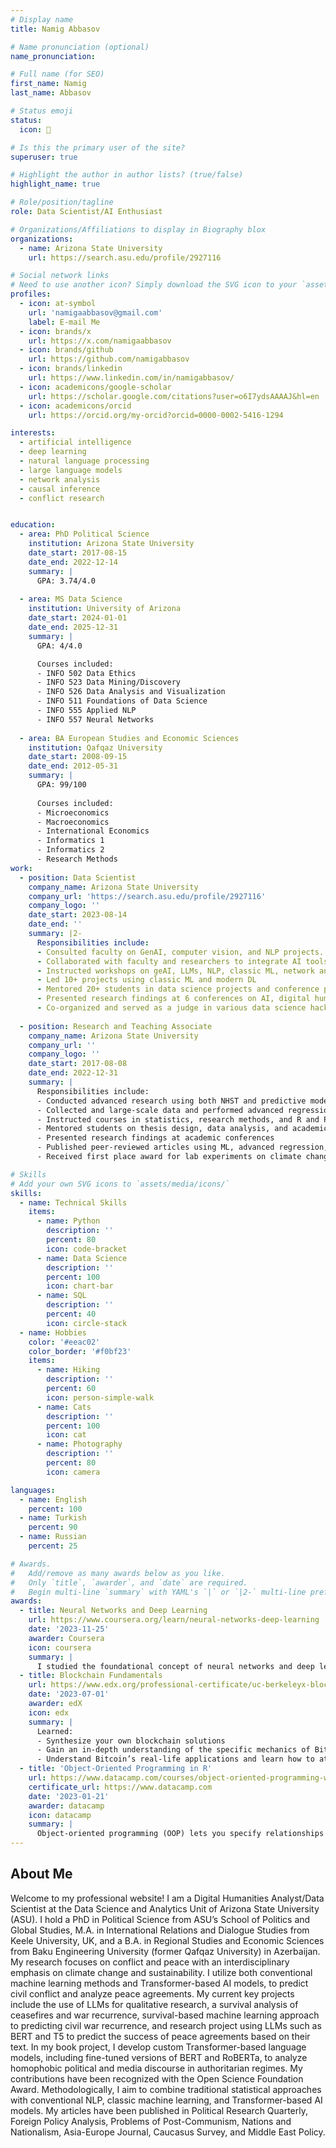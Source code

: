 ```yaml
---
# Display name
title: Namig Abbasov

# Name pronunciation (optional)
name_pronunciation: 

# Full name (for SEO)
first_name: Namig
last_name: Abbasov

# Status emoji
status:
  icon: 🔬️️

# Is this the primary user of the site?
superuser: true

# Highlight the author in author lists? (true/false)
highlight_name: true

# Role/position/tagline
role: Data Scientist/AI Enthusiast

# Organizations/Affiliations to display in Biography blox
organizations:
  - name: Arizona State University
    url: https://search.asu.edu/profile/2927116

# Social network links
# Need to use another icon? Simply download the SVG icon to your `assets/media/icons/` folder.
profiles:
  - icon: at-symbol
    url: 'namigaabbasov@gmail.com'
    label: E-mail Me
  - icon: brands/x
    url: https://x.com/namigaabbasov
  - icon: brands/github
    url: https://github.com/namigabbasov
  - icon: brands/linkedin
    url: https://www.linkedin.com/in/namigabbasov/
  - icon: academicons/google-scholar
    url: https://scholar.google.com/citations?user=o6I7ydsAAAAJ&hl=en
  - icon: academicons/orcid
    url: https://orcid.org/my-orcid?orcid=0000-0002-5416-1294

interests:
  - artificial intelligence
  - deep learning
  - natural language processing
  - large language models 
  - network analysis
  - causal inference
  - conflict research 


education:
  - area: PhD Political Science 
    institution: Arizona State University
    date_start: 2017-08-15
    date_end: 2022-12-14
    summary: |
      GPA: 3.74/4.0
    
  - area: MS Data Science
    institution: University of Arizona
    date_start: 2024-01-01
    date_end: 2025-12-31
    summary: |
      GPA: 4/4.0

      Courses included:
      - INFO 502 Data Ethics
      - INFO 523 Data Mining/Discovery
      - INFO 526 Data Analysis and Visualization
      - INFO 511 Foundations of Data Science
      - INFO 555 Applied NLP
      - INFO 557 Neural Networks
      
  - area: BA European Studies and Economic Sciences
    institution: Qafqaz University
    date_start: 2008-09-15
    date_end: 2012-05-31
    summary: |
      GPA: 99/100
      
      Courses included:
      - Microeconomics 
      - Macroeconomics 
      - International Economics
      - Informatics 1
      - Informatics 2
      - Research Methods 
work:
  - position: Data Scientist
    company_name: Arizona State University
    company_url: 'https://search.asu.edu/profile/2927116'
    company_logo: ''
    date_start: 2023-08-14
    date_end: ''
    summary: |2-
      Responsibilities include:
      - Consulted faculty on GenAI, computer vision, and NLP projects. 
      - Collaborated with faculty and researchers to integrate AI tools.
      - Instructed workshops on geAI, LLMs, NLP, classic ML, network analysis. 
      - Led 10+ projects using classic ML and modern DL
      - Mentored 20+ students in data science projects and conference presentations. 
      - Presented research findings at 6 conferences on AI, digital humanities. 
      - Co-organized and served as a judge in various data science hackathons.
    
  - position: Research and Teaching Associate 
    company_name: Arizona State University
    company_url: ''
    company_logo: ''
    date_start: 2017-08-08
    date_end: 2022-12-31
    summary: |
      Responsibilities include:
      - Conducted advanced research using both NHST and predictive modeling.
      - Collected and large-scale data and performed advanced regression analysis. 
      - Instructed courses in statistics, research methods, and R and Python 
      - Mentored students on thesis design, data analysis, and academic writing.
      - Presented research findings at academic conferences
      - Published peer-reviewed articles using ML, advanced regression, qual methods
      - Received first place award for lab experiments on climate change

# Skills
# Add your own SVG icons to `assets/media/icons/`
skills:
  - name: Technical Skills
    items:
      - name: Python
        description: ''
        percent: 80
        icon: code-bracket
      - name: Data Science
        description: ''
        percent: 100
        icon: chart-bar
      - name: SQL
        description: ''
        percent: 40
        icon: circle-stack
  - name: Hobbies
    color: '#eeac02'
    color_border: '#f0bf23'
    items:
      - name: Hiking
        description: ''
        percent: 60
        icon: person-simple-walk
      - name: Cats
        description: ''
        percent: 100
        icon: cat
      - name: Photography
        description: ''
        percent: 80
        icon: camera

languages:
  - name: English
    percent: 100
  - name: Turkish
    percent: 90
  - name: Russian
    percent: 25

# Awards.
#   Add/remove as many awards below as you like.
#   Only `title`, `awarder`, and `date` are required.
#   Begin multi-line `summary` with YAML's `|` or `|2-` multi-line prefix and indent 2 spaces below.
awards:
  - title: Neural Networks and Deep Learning
    url: https://www.coursera.org/learn/neural-networks-deep-learning
    date: '2023-11-25'
    awarder: Coursera
    icon: coursera
    summary: |
      I studied the foundational concept of neural networks and deep learning. By the end, I was familiar with the significant technological trends driving the rise of deep learning; build, train, and apply fully connected deep neural networks; implement efficient (vectorized) neural networks; identify key parameters in a neural network’s architecture; and apply deep learning to your own applications.
  - title: Blockchain Fundamentals
    url: https://www.edx.org/professional-certificate/uc-berkeleyx-blockchain-fundamentals
    date: '2023-07-01'
    awarder: edX
    icon: edx
    summary: |
      Learned:
      - Synthesize your own blockchain solutions
      - Gain an in-depth understanding of the specific mechanics of Bitcoin
      - Understand Bitcoin’s real-life applications and learn how to attack and destroy Bitcoin, Ethereum, smart contracts and Dapps, and alternatives to Bitcoin’s Proof-of-Work consensus algorithm
  - title: 'Object-Oriented Programming in R'
    url: https://www.datacamp.com/courses/object-oriented-programming-with-s3-and-r6-in-r
    certificate_url: https://www.datacamp.com
    date: '2023-01-21'
    awarder: datacamp
    icon: datacamp
    summary: |
      Object-oriented programming (OOP) lets you specify relationships between functions and the objects that they can act on, helping you manage complexity in your code. This is an intermediate level course, providing an introduction to OOP, using the S3 and R6 systems. S3 is a great day-to-day R programming tool that simplifies some of the functions that you write. R6 is especially useful for industry-specific analyses, working with web APIs, and building GUIs.
---
```


## About Me

Welcome to my professional website! I am a Digital Humanities Analyst/Data Scientist at the Data Science and Analytics Unit of Arizona State University (ASU). I hold a PhD in Political Science from ASU’s School of Politics and Global Studies, M.A. in International Relations and Dialogue Studies from Keele University, UK, and a B.A. in Regional Studies and Economic Sciences from Baku Engineering University (former Qafqaz University) in Azerbaijan. My research focuses on conflict and peace with an interdisciplinary emphasis on climate change and sustainability. I utilize both conventional machine learning methods and Transformer-based AI models, to predict civil conflict and analyze peace agreements. My current key projects include the use of LLMs for qualitative research, a survival analysis of ceasefires and war recurrence, survival-based machine learning approach to predicting civil war recurrence, and research project using LLMs such as BERT and T5 to predict the success of peace agreements based on their text. In my book project, I develop custom Transformer-based language models, including fine-tuned versions of BERT and RoBERTa, to analyze homophobic political and media discourse in authoritarian regimes. My contributions have been recognized with the Open Science Foundation Award. Methodologically, I aim to combine traditional statistical approaches with conventional NLP, classic machine learning, and Transformer-based AI models. My articles have been published in Political Research Quarterly, Foreign Policy Analysis, Problems of Post-Communism, Nations and Nationalism, Asia-Europe Journal, Caucasus Survey, and Middle East Policy.

